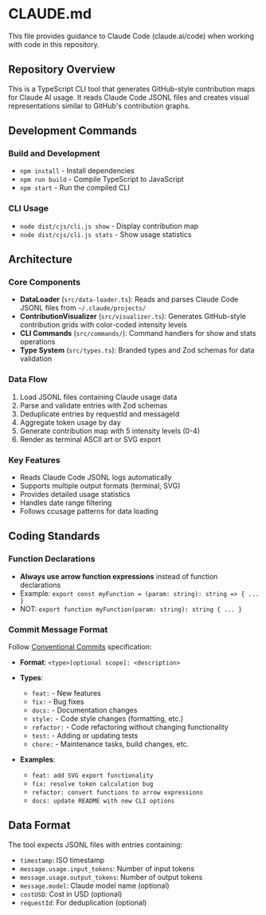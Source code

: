 # CLAUDE.md

This file provides guidance to Claude Code (claude.ai/code) when working with code in this repository.

## Repository Overview

This is a TypeScript CLI tool that generates GitHub-style contribution maps for Claude AI usage. It reads Claude Code JSONL files and creates visual representations similar to GitHub's contribution graphs.

## Development Commands

### Build and Development

- `npm install` - Install dependencies
- `npm run build` - Compile TypeScript to JavaScript
- `npm start` - Run the compiled CLI

### CLI Usage

- `node dist/cjs/cli.js show` - Display contribution map
- `node dist/cjs/cli.js stats` - Show usage statistics

## Architecture

### Core Components

- **DataLoader** (`src/data-loader.ts`): Reads and parses Claude Code JSONL files from `~/.claude/projects/`
- **ContributionVisualizer** (`src/visualizer.ts`): Generates GitHub-style contribution grids with color-coded intensity levels
- **CLI Commands** (`src/commands/`): Command handlers for show and stats operations
- **Type System** (`src/types.ts`): Branded types and Zod schemas for data validation

### Data Flow

1. Load JSONL files containing Claude usage data
2. Parse and validate entries with Zod schemas
3. Deduplicate entries by requestId and messageId
4. Aggregate token usage by day
5. Generate contribution map with 5 intensity levels (0-4)
6. Render as terminal ASCII art or SVG export

### Key Features

- Reads Claude Code JSONL logs automatically
- Supports multiple output formats (terminal, SVG)
- Provides detailed usage statistics
- Handles date range filtering
- Follows ccusage patterns for data loading

## Coding Standards

### Function Declarations
- **Always use arrow function expressions** instead of function declarations
- Example: `export const myFunction = (param: string): string => { ... }`
- NOT: `export function myFunction(param: string): string { ... }`

### Commit Message Format
Follow [Conventional Commits](https://www.conventionalcommits.org/) specification:

- **Format**: `<type>[optional scope]: <description>`
- **Types**: 
  - `feat:` - New features
  - `fix:` - Bug fixes
  - `docs:` - Documentation changes
  - `style:` - Code style changes (formatting, etc.)
  - `refactor:` - Code refactoring without changing functionality
  - `test:` - Adding or updating tests
  - `chore:` - Maintenance tasks, build changes, etc.

- **Examples**:
  - `feat: add SVG export functionality`
  - `fix: resolve token calculation bug`
  - `refactor: convert functions to arrow expressions`
  - `docs: update README with new CLI options`

## Data Format

The tool expects JSONL files with entries containing:

- `timestamp`: ISO timestamp
- `message.usage.input_tokens`: Number of input tokens
- `message.usage.output_tokens`: Number of output tokens
- `message.model`: Claude model name (optional)
- `costUSD`: Cost in USD (optional)
- `requestId`: For deduplication (optional)
